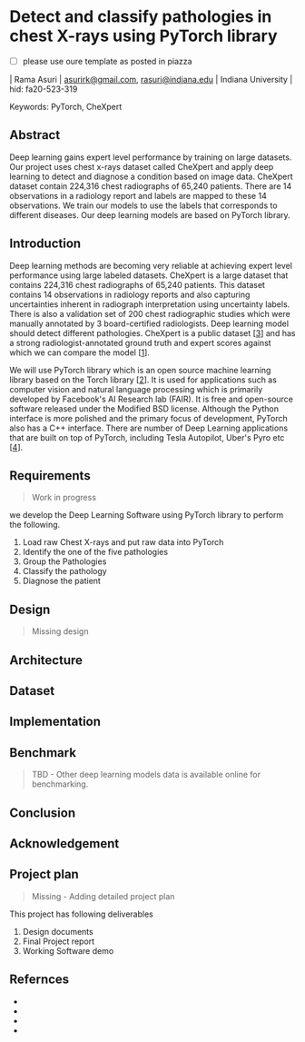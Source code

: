 # Detect and classify pathologies in chest X-rays using PyTorch library

- [ ] please use oure template as posted in piazza

| Rama Asuri
| asurirk@gmail.com, rasuri@indiana.edu
| Indiana University
| hid: fa20-523-319


Keywords: PyTorch, CheXpert

## Abstract

Deep learning gains expert level performance by training on large datasets.  Our project uses chest x-rays dataset 
called CheXpert and apply deep  learning to detect and diagnose a condition based on image data. CheXpert dataset 
contain 224,316 chest radiographs of 65,240 patients. There are 14 observations in a radiology report and labels are 
mapped to these 14 observations. We train our models to use the labels that corresponds to different diseases. Our 
deep learning models are based on PyTorch library. 


## Introduction

Deep learning methods are becoming very reliable at achieving expert level performance using large labeled datasets. 
CheXpert is a large dataset that contains 224,316 chest radiographs of 65,240 patients. This dataset contains
14 observations in radiology reports and also capturing uncertainties inherent in radiograph interpretation using
uncertainty labels. There is also a validation set of 200 chest radiographic studies which were manually annotated 
by 3 board-certified radiologists. Deep learning model should detect different pathologies. CheXpert is a public 
dataset [[3]] and has a strong radiologist-annotated ground truth and expert scores against which we can compare 
the model [[1]].

We will use PyTorch library which is an open source machine learning library based on the Torch library [[2]]. It is 
used for applications such as computer vision and natural language processing which is primarily developed by 
Facebook's AI Research lab (FAIR). It is free and open-source software released under the Modified BSD license.
Although the Python interface is more polished and the primary focus of development, PyTorch also has a C++ interface. 
There are number of Deep Learning applications that are built on top of PyTorch, including Tesla Autopilot, Uber's 
Pyro etc [[4]].

## Requirements

> Work in progress

we develop the Deep Learning Software using PyTorch library to perform the following.
1. Load raw Chest X-rays and put raw data into PyTorch
2. Identify the one of the five pathologies
3. Group the Pathologies
4. Classify the pathology
5. Diagnose the patient 

## Design

> Missing design

## Architecture

## Dataset

## Implementation

## Benchmark

> TBD - Other deep learning models data is available online for benchmarking.

## Conclusion

## Acknowledgement

## Project plan

> Missing - Adding detailed project plan

This project has following deliverables
1. Design documents
2. Final Project report
3. Working Software demo

## Refernces

* [1]: https://stanfordmlgroup.github.io/competitions/chexpert/
* [2]: https://pytorch.org/deep-learning-with-pytorch
* [3]: https://arxiv.org/pdf/1901.07031.pdf
* [4]: https://en.wikipedia.org/wiki/PyTorch
